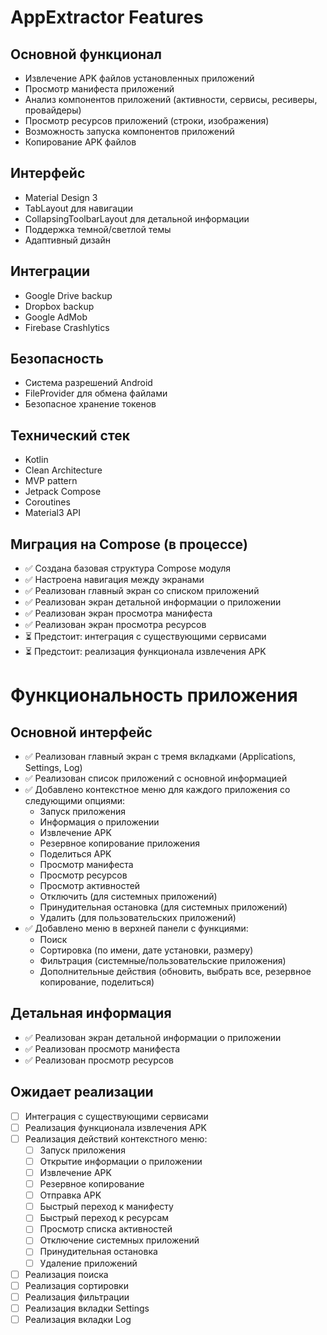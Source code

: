 # AppExtractor Features

## Основной функционал
- Извлечение APK файлов установленных приложений
- Просмотр манифеста приложений
- Анализ компонентов приложений (активности, сервисы, ресиверы, провайдеры)
- Просмотр ресурсов приложений (строки, изображения)
- Возможность запуска компонентов приложений
- Копирование APK файлов

## Интерфейс
- Material Design 3
- TabLayout для навигации
- CollapsingToolbarLayout для детальной информации
- Поддержка темной/светлой темы
- Адаптивный дизайн

## Интеграции
- Google Drive backup
- Dropbox backup
- Google AdMob
- Firebase Crashlytics

## Безопасность
- Система разрешений Android
- FileProvider для обмена файлами
- Безопасное хранение токенов

## Технический стек
- Kotlin
- Clean Architecture
- MVP pattern
- Jetpack Compose
- Coroutines
- Material3 API

## Миграция на Compose (в процессе)
- ✅ Создана базовая структура Compose модуля
- ✅ Настроена навигация между экранами
- ✅ Реализован главный экран со списком приложений
- ✅ Реализован экран детальной информации о приложении
- ✅ Реализован экран просмотра манифеста
- ✅ Реализован экран просмотра ресурсов
- ⏳ Предстоит: интеграция с существующими сервисами
- ⏳ Предстоит: реализация функционала извлечения APK

# Функциональность приложения

## Основной интерфейс
- ✅ Реализован главный экран с тремя вкладками (Applications, Settings, Log)
- ✅ Реализован список приложений с основной информацией
- ✅ Добавлено контекстное меню для каждого приложения со следующими опциями:
  - Запуск приложения
  - Информация о приложении
  - Извлечение APK
  - Резервное копирование приложения
  - Поделиться APK
  - Просмотр манифеста
  - Просмотр ресурсов
  - Просмотр активностей
  - Отключить (для системных приложений)
  - Принудительная остановка (для системных приложений)
  - Удалить (для пользовательских приложений)
- ✅ Добавлено меню в верхней панели с функциями:
  - Поиск
  - Сортировка (по имени, дате установки, размеру)
  - Фильтрация (системные/пользовательские приложения)
  - Дополнительные действия (обновить, выбрать все, резервное копирование, поделиться)

## Детальная информация
- ✅ Реализован экран детальной информации о приложении
- ✅ Реализован просмотр манифеста
- ✅ Реализован просмотр ресурсов

## Ожидает реализации
- [ ] Интеграция с существующими сервисами
- [ ] Реализация функционала извлечения APK
- [ ] Реализация действий контекстного меню:
  - [ ] Запуск приложения
  - [ ] Открытие информации о приложении
  - [ ] Извлечение APK
  - [ ] Резервное копирование
  - [ ] Отправка APK
  - [ ] Быстрый переход к манифесту
  - [ ] Быстрый переход к ресурсам
  - [ ] Просмотр списка активностей
  - [ ] Отключение системных приложений
  - [ ] Принудительная остановка
  - [ ] Удаление приложений
- [ ] Реализация поиска
- [ ] Реализация сортировки
- [ ] Реализация фильтрации
- [ ] Реализация вкладки Settings
- [ ] Реализация вкладки Log 